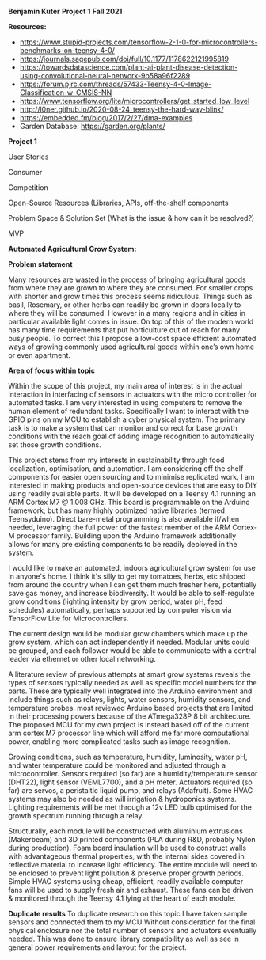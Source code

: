 **Benjamin Kuter**
**Project 1**
**Fall 2021**

**Resources:**


- https://www.stupid-projects.com/tensorflow-2-1-0-for-microcontrollers-benchmarks-on-teensy-4-0/
- https://journals.sagepub.com/doi/full/10.1177/1178622121995819
- https://towardsdatascience.com/plant-ai-plant-disease-detection-using-convolutional-neural-network-9b58a96f2289
- https://forum.pjrc.com/threads/57433-Teensy-4-0-Image-Classification-w-CMSIS-NN
- https://www.tensorflow.org/lite/microcontrollers/get_started_low_level
- http://l0ner.github.io/2020-08-24_teensy-the-hard-way-blink/
- https://embedded.fm/blog/2017/2/27/dma-examples
- Garden Database: https://garden.org/plants/

**Project 1**

User Stories

Consumer

Competition

Open-Source Resources (Libraries, APIs, off-the-shelf components

Problem Space & Solution Set (What is the issue & how can it be resolved?)

MVP


**Automated Agricultural Grow System:**

**Problem statement**

Many resources are wasted in the process of bringing agricultural goods from where they are grown to where they are consumed. For smaller crops with shorter and grow times this process seems ridiculous. Things such as basil, Rosemary, or other herbs can readily be grown in doors locally to where they will be consumed. However in a many regions and in cities in particular available light comes in issue. On top of this of the modern world has many time requirements that put horticulture out of reach for many busy people. To correct this I propose a low-cost space efficient automated ways of growing commonly used agricultural goods within one’s own home or even apartment. 

**Area of focus within topic**

Within the scope of this project, my main area of interest is in the actual interaction in interfacing of sensors in actuators with the micro controller for automated tasks. I am very interested in using computers to remove the human element of redundant tasks. Specifically I want to interact with the GPIO pins on my MCU to establish a cyber physical system. The primary task is to make a system that can monitor and correct for base growth conditions with the reach goal of adding image recognition to automatically set those growth conditions. 

This project stems from my interests in sustainability through food localization, optimisation, and automation. I am considering off the shelf components for easier open sourcing and to minimise replicated work. I am interested in making products and open-source devices that are easy to DIY using readily available parts. It will be developed on a Teensy 4.1 running an ARM Cortex M7 @ 1.008 GHz. This board is programmable on the Arduino framework, but has many highly optimized native libraries (termed Teensyduino). Direct bare-metal programming is also available if/when needed, leveraging the full power of the fastest member of the ARM Cortex-M processor family. Building upon the Arduino framework additionally allows for many pre existing components to be readily deployed in the system. 

I would like to make an automated, indoors agricultural grow system for use in anyone's home. I think it's silly to get my tomatoes, herbs, etc shipped from around the country when I can get them much fresher here, potentially save gas money, and increase biodiversity. It would be able to self-regulate grow conditions (lighting intensity by grow period, water pH, feed schedules) automatically, perhaps supported by computer vision via TensorFlow Lite for Microcontrollers. 

The current design would be modular grow chambers which make up the grow system, which can act independently if needed. Modular units could be grouped, and each follower would be able to communicate with a central leader via ethernet or other local networking. 

A literature review of previous attempts at smart grow systems reveals the types of sensors typically needed as well as specific model numbers for the parts. These are typically well integrated into the Arduino environment and include things such as relays, lights, water sensors, humidity sensors, and temperature probes. most reviewed Arduino based projects that are limited in their processing powers because of the ATmega328P 8 bit architecture. The proposed MCU for my own project is instead based off of the current arm cortex M7 processor line which will afford me far more computational power, enabling more complicated tasks such as image recognition. 

Growing conditions, such as temperature, humidity, luminosity, water pH, and water temperature could be monitored and adjusted through a microcontroller. Sensors required (so far) are a humidity/temperature sensor (DHT22), light sensor (VEML7700), and a pH meter. Actuators required (so far) are servos, a peristaltic liquid pump, and relays (Adafruit). Some HVAC systems may also be needed as will irrigation & hydroponics systems. Lighting requirements will be met through a 12v LED bulb optimised for the growth spectrum running through a relay. 

Structurally, each module will be constructed with aluminium extrusions (Makerbeam) and 3D printed components (PLA during R&D, probably Nylon during production). Foam board insulation will be used to construct walls with advantageous thermal properties, with the internal sides covered in reflective material to increase light efficiency. The entire module will need to be enclosed to prevent light pollution & preserve proper growth periods. Simple HVAC systems using cheap, efficient, readily available computer fans will be used to supply fresh air and exhaust. These fans can be driven & monitored through the Teensy 4.1 lying at the heart of each module. 

**Duplicate results**
To duplicate research on this topic I have taken sample sensors and connected them to my MCU Without consideration for the final physical enclosure nor the total number of sensors and actuators eventually needed. This was done to ensure library compatibility as well as see in general power requirements and layout for the project. 

